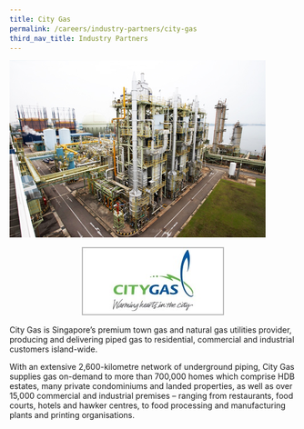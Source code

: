 ```yaml
---
title: City Gas
permalink: /careers/industry-partners/city-gas
third_nav_title: Industry Partners
---
```

<img src="/images/careers/industry-partners/city_gas_large.jpg" alt="City Gas" style="width: 450px; height: 312px;" /><br/>

<div style="text-align: center;">
    <a href="https://www.citygas.com.sg/" target="_blank"><img alt="City Gas" src="/images/common/partner-logos/City_Gas.jpg" style="width: 250px; height: 120px; text-align: center;"></a>
</div>

City Gas is Singapore’s premium town gas and natural gas utilities provider, producing and delivering piped gas to residential, commercial and industrial customers island-wide.

With an extensive 2,600-kilometre network of underground piping, City Gas supplies gas on-demand to more than 700,000 homes which comprise HDB estates, many private condominiums and landed properties, as well as over 15,000 commercial and industrial premises – ranging from restaurants, food courts, hotels and hawker centres, to food processing and manufacturing plants and printing organisations.
